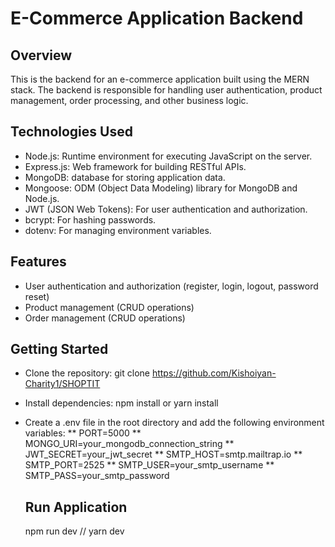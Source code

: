 # E-Commerce Application Backend

## Overview
This is the backend for an e-commerce application built using the MERN stack. The backend is responsible for handling user authentication, product management, order processing, and other business logic.

## Technologies Used
* Node.js: Runtime environment for executing JavaScript on the server.
* Express.js: Web framework for building RESTful APIs.
* MongoDB: database for storing application data.
* Mongoose: ODM (Object Data Modeling) library for MongoDB and Node.js.
* JWT (JSON Web Tokens): For user authentication and authorization.
* bcrypt: For hashing passwords.
* dotenv: For managing environment variables.
  
## Features
* User authentication and authorization (register, login, logout, password reset)
* Product management (CRUD operations)
* Order management (CRUD operations)

## Getting Started
* Clone the repository: git clone https://github.com/Kishoiyan-Charity1/SHOPTIT
* Install dependencies: npm install or yarn install
* Create a .env file in the root directory and add the following environment variables:
   ** PORT=5000
   ** MONGO_URI=your_mongodb_connection_string
   ** JWT_SECRET=your_jwt_secret
   ** SMTP_HOST=smtp.mailtrap.io
   ** SMTP_PORT=2525
   ** SMTP_USER=your_smtp_username
   ** SMTP_PASS=your_smtp_password

  ## Run Application
  npm run dev // yarn dev


